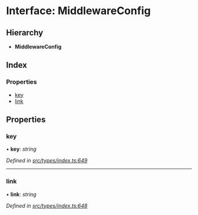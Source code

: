 # Interface: MiddlewareConfig

## Hierarchy

* **MiddlewareConfig**

## Index

### Properties

* [key](middlewareconfig.md#key)
* [link](middlewareconfig.md#link)

## Properties

###  key

• **key**: *string*

*Defined in [src/types/index.ts:649](https://github.com/PolymathNetwork/polymesh-sdk/blob/38ee8078/src/types/index.ts#L649)*

___

###  link

• **link**: *string*

*Defined in [src/types/index.ts:648](https://github.com/PolymathNetwork/polymesh-sdk/blob/38ee8078/src/types/index.ts#L648)*
